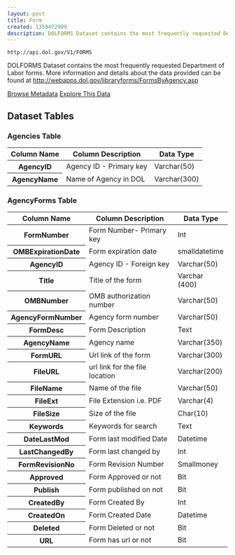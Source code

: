 ```yaml
---
layout: post
title: Form
created: 1359472909
description: DOLFORMS Dataset contains the most frequently requested Department of Labor forms.
---
```


```
http://api.dol.gov/V1/FORMS
```

<p>DOLFORMS Dataset contains the most frequently requested Department of Labor forms. More information and details about the data provided can be found at <a href="http://webapps.dol.gov/libraryforms/FormsByAgency.asp">http://webapps.dol.gov/libraryforms/FormsByAgency.asp</a></p>


<a href ="http://api.dol.gov/V1/FORMS/$metadata" class="button radius button_dataset">Browse Metadata</a>
<a href ="https://devtools.dol.gov/APISampler/Home/Index1?datasetName=DOL%20FORM" class="button radius button_dataset">Explore This Data</a>


## Dataset Tables  
<h3>Agencies Table</h3>

<table>
	<thead>
		<tr>
			<th>Column Name</th>
			<th>Column Description</th>
			<th>Data Type</th>
		</tr>
	</thead>
	<tbody>
		<tr>
			<th>AgencyID</th>
			<td>Agency ID - Primary key</td>
			<td>Varchar(50)</td>
		</tr>
		<tr>
			<th>AgencyName</th>
			<td>Name of Agency in DOL</td>
			<td>Varchar(300)</td>
		</tr>
	</tbody>
</table>
<h3>AgencyForms Table</h3>

<table>
	<thead>
		<tr>
			<th>Column Name</th>
			<th>Column Description</th>
			<th>Data Type</th>
		</tr>
	</thead>
	<tbody>
		<tr>
			<th>FormNumber</th>
			<td>Form Number- Primary key</td>
			<td>Int</td>
		</tr>
		<tr>
			<th>OMBExpirationDate</th>
			<td>Form expiration date</td>
			<td>smalldatetime</td>
		</tr>
		<tr>
			<th>AgencyID</th>
			<td>Agency ID - Foreign key</td>
			<td>Varchar(50)</td>
		</tr>
		<tr>
			<th>Title</th>
			<td>Title of the form</td>
			<td>Varchar (400)</td>
		</tr>
		<tr>
			<th>OMBNumber</th>
			<td>OMB authorization number</td>
			<td>Varchar(50)</td>
		</tr>
		<tr>
			<th>AgencyFormNumber</th>
			<td>Agency form number</td>
			<td>Varchar(50)</td>
		</tr>
		<tr>
			<th>FormDesc</th>
			<td>Form Description</td>
			<td>Text</td>
		</tr>
		<tr>
			<th>AgencyName</th>
			<td>Agency name</td>
			<td>Varchar(350)</td>
		</tr>
		<tr>
			<th>FormURL</th>
			<td>Url link of the form</td>
			<td>Varchar(300)</td>
		</tr>
		<tr>
			<th>FileURL</th>
			<td>url link for the file location</td>
			<td>Varchar(200)</td>
		</tr>
		<tr>
			<th>FileName</th>
			<td>Name of the file</td>
			<td>Varchar(50)</td>
		</tr>
		<tr>
			<th>FileExt</th>
			<td>File Extension i.e. PDF</td>
			<td>Varchar(4)</td>
		</tr>
		<tr>
			<th>FileSize</th>
			<td>Size of the file</td>
			<td>Char(10)</td>
		</tr>
		<tr>
			<th>Keywords</th>
			<td>Keywords for search</td>
			<td>Text</td>
		</tr>
		<tr>
			<th>DateLastMod</th>
			<td>Form last modified Date</td>
			<td>Datetime</td>
		</tr>
		<tr>
			<th>LastChangedBy</th>
			<td>Form last changed by</td>
			<td>Int</td>
		</tr>
		<tr>
			<th>FormRevisionNo</th>
			<td>Form Revision Number</td>
			<td>Smallmoney</td>
		</tr>
		<tr>
			<th>Approved</th>
			<td>Form Approved or not</td>
			<td>Bit</td>
		</tr>
		<tr>
			<th>Publish</th>
			<td>Form published on not</td>
			<td>Bit</td>
		</tr>
		<tr>
			<th>CreatedBy</th>
			<td>Form Created By</td>
			<td>Int</td>
		</tr>
		<tr>
			<th>CreatedOn</th>
			<td>Form Created Date</td>
			<td>Datetime</td>
		</tr>
		<tr>
			<th>Deleted</th>
			<td>Form Deleted or not</td>
			<td>Bit</td>
		</tr>
		<tr>
			<th>URL</th>
			<td>Form has url or not</td>
			<td>Bit</td>
		</tr>
	</tbody>
</table>
